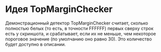 # Идея TopMarginChecker

Демонстрационный детектор TopMarginChecker считает, сколько полностью белых (то есть, в точности FFFFFF) первых сверху строк есть у скриншота, и срабатывает, если их не меньше, чем некоторое пороговое значение (по умолчанию оно равно 30). Это количество будет доступно в описании.